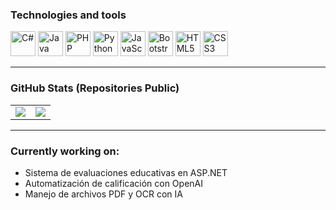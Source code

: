 ### Technologies and tools

<p align="left">
  <img src="https://cdn.jsdelivr.net/gh/devicons/devicon/icons/csharp/csharp-original.svg" width="40" alt="C#" />
  <img src="https://raw.githubusercontent.com/jmnote/z-icons/master/svg/java.svg" width="40" alt="Java logo" />
  <img src="https://raw.githubusercontent.com/jmnote/z-icons/master/svg/php.svg" width="40" alt="PHP" />
  <img src="https://raw.githubusercontent.com/jmnote/z-icons/master/svg/python.svg" width="40" alt="Python" />
  <img src="https://cdn.jsdelivr.net/gh/devicons/devicon/icons/javascript/javascript-original.svg" width="40" alt="JavaScript" />
  <img src="https://raw.githubusercontent.com/jmnote/z-icons/master/svg/bootstrap.svg" width="40" alt="Bootstrap" />
  <img src="https://cdn.jsdelivr.net/gh/devicons/devicon/icons/html5/html5-original.svg" width="40" alt="HTML5" />
  <img src="https://cdn.jsdelivr.net/gh/devicons/devicon/icons/css3/css3-original.svg" width="40" alt="CSS3" />
</p>

---

### GitHub Stats (Repositories Public)

<table border="0">
  <tr>
    <td>
      <a href="https://github.com/search?q=path%3A%2A.css+user%3Aleonardomedranotorres&type=code">
        <img src="https://github-readme-stats.vercel.app/api?username=leonardomedranotorres&show_icons=true&theme=tokyonight&cache_seconds=0" />
      </a>
    </td>
    <td>
      <a href="https://github.com/search?q=path%3A%2A.html+user%3Aleonardomedranotorres&type=code">
        <img src="https://github-readme-stats.vercel.app/api/top-langs/?username=leonardomedranotorres&layout=compact&theme=tokyonight&cache_seconds=0" />
      </a>
    </td>
  </tr>
</table>

---

### Currently working on:

- Sistema de evaluaciones educativas en ASP.NET
- Automatización de calificación con OpenAI
- Manejo de archivos PDF y OCR con IA
